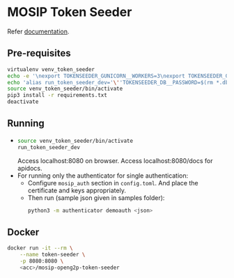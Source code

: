 # MOSIP Token Seeder

Refer [documentation](https://docs.mosip.io/openg2p/mosip-token-seeder).

## Pre-requisites

```sh
virtualenv venv_token_seeder
echo -e '\nexport TOKENSEEDER_GUNICORN__WORKERS=3\nexport TOKENSEEDER_GUNICORN__MAX_REQUESTS=10000\nexport TOKENSEEDER_GUNICORN__TIMEOUT=5\nexport TOKENSEEDER_GUNICORN__KEEP_ALIVE=5' >> venv_token_seeder/bin/activate
echo 'alias run_token_seeder_dev='\''TOKENSEEDER_DB__PASSWORD=$(rm *.dbsqlite; python3 -m mosip_token_seeder.repository dbinit) gunicorn -n "gunicorn" --worker-class uvicorn.workers.UvicornWorker --workers ${TOKENSEEDER_GUNICORN__WORKERS} --bind 0.0.0.0:8080 --max-requests ${TOKENSEEDER_GUNICORN__MAX_REQUESTS} --timeout ${TOKENSEEDER_GUNICORN__TIMEOUT} --keep-alive ${TOKENSEEDER_GUNICORN__KEEP_ALIVE} --access-logfile "-" --error-logfile "-" app:app'\' >> venv_token_seeder/bin/activate
source venv_token_seeder/bin/activate
pip3 install -r requirements.txt
deactivate
```

## Running
-   ```sh
    source venv_token_seeder/bin/activate
    run_token_seeder_dev
    ```
    Access localhost:8080 on browser. Access localhost:8080/docs for apidocs.
- For running only the authenticator for single authentication:
  - Configure `mosip_auth` section in `config.toml`. And place the certificate and keys appropriately.
  - Then run (sample json given in samples folder):
      ```sh
      python3 -m authenticator demoauth <json>
      ```


## Docker
```sh
docker run -it --rm \
    --name token-seeder \
    -p 8080:8080 \
    <acc>/mosip-openg2p-token-seeder
```